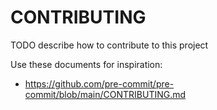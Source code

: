 # CONTRIBUTING

TODO describe how to contribute to this project

Use these documents for inspiration:
 - https://github.com/pre-commit/pre-commit/blob/main/CONTRIBUTING.md
